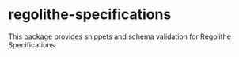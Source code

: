 # regolithe-specifications

This package provides snippets and schema validation for Regolithe Specifications.
